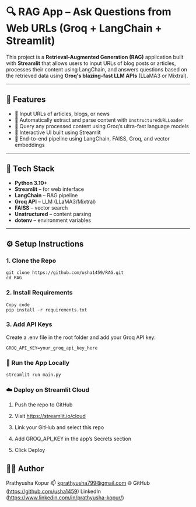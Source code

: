 # 🔍 RAG App – Ask Questions from Web URLs (Groq + LangChain + Streamlit)

This project is a **Retrieval-Augmented Generation (RAG)** application built with **Streamlit** that allows users to input URLs of blog posts or articles, processes their content using LangChain, and answers questions based on the retrieved data using **Groq's blazing-fast LLM APIs** (LLaMA3 or Mixtral).

---

## 🚀 Features

- 📰 Input URLs of articles, blogs, or news
- 📄 Automatically extract and parse content with `UnstructuredURLLoader`
- 🤖 Query any processed content using Groq’s ultra-fast language models
- 💬 Interactive UI built using Streamlit
- 🔁 End-to-end pipeline using LangChain, FAISS, Groq, and vector embeddings

---

## 🧠 Tech Stack

- **Python 3.10+**
- **Streamlit** – for web interface
- **LangChain** – RAG pipeline
- **Groq API** – LLM (LLaMA3/Mixtral)
- **FAISS** – vector search
- **Unstructured** – content parsing
- **dotenv** – environment variables

---

## ⚙️ Setup Instructions

### 1. Clone the Repo

```
git clone https://github.com/usha1459/RAG.git
cd RAG
```

### 2. Install Requirements
```
Copy code
pip install -r requirements.txt
```

### 3. Add API Keys
Create a .env file in the root folder and add your Groq API key:

```
GROQ_API_KEY=your_groq_api_key_here
```

### 🧪 Run the App Locally
```
streamlit run main.py
```

### ☁️ Deploy on Streamlit Cloud
1. Push the repo to GitHub

2. Visit https://streamlit.io/cloud

3. Link your GitHub and select this repo

4. Add GROQ_API_KEY in the app’s Secrets section

5. Click Deploy

## 👩‍💻 Author
Prathyusha Kopur
📫 kprathyusha799@gmail.com
🌐 GitHub (https://github.com/usha1459) 
LinkedIn (https://www.linkedin.com/in/prathyusha-kopur/)

